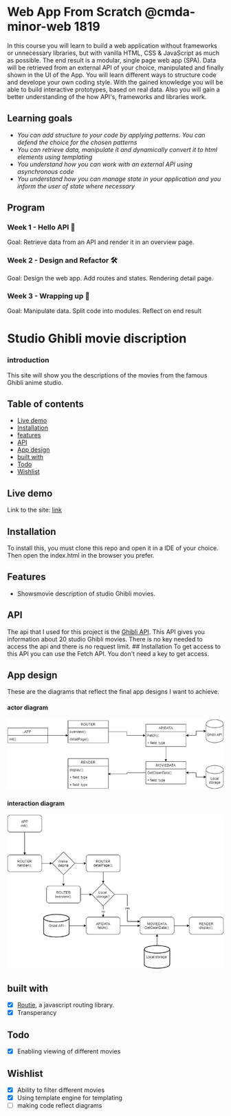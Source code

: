 # Web App From Scratch @cmda-minor-web 1819

In this course you will learn to build a web application without frameworks or unnecessary libraries, but with vanilla HTML, CSS & JavaScript as much as possible. The end result is a modular, single page web app (SPA). Data will be retrieved from an external API of your choice, manipulated and finally shown in the UI of the App. You will learn different ways to structure code and develope your own coding style. With the gained knowledge you will be able to build interactive prototypes, based on real data. Also you will gain a better understanding of the how API's, frameworks and libraries work.

## Learning goals

* _You can add structure to your code by applying patterns. You can defend the choice for the chosen patterns_
* _You can retrieve data, manipulate it and dynamically convert it to html elements using templating_
* _You understand how you can work with an external API using asynchronous code_
* _You understand how you can manage state in your application and you inform the user of state where necessary_

## Program

### Week 1 - Hello API 🐒

Goal: Retrieve data from an API and render it in an overview page.

### Week 2 - Design and Refactor 🛠

Goal: Design the web app. Add routes and states. Rendering detail page.

### Week 3 - Wrapping up 🎁

Goal:
Manipulate data. Split code into modules. Reflect on end result

# Studio Ghibli movie discription
<!-- ☝️ replace this description with a description of your own work -->

### introduction
<!-- Add a nice poster image here at the end of the week, showing off your shiny frontend 📸 -->
This site will show you the descriptions of the movies from the famous Ghibli anime studio.
## Table of contents
<!-- Maybe a table of contents here? 📚 -->
- [Live demo](#Live-Demo)
- [Installation](#Installation)
- [features](#Features)
- [API](#API)
- [App design](#App-design)
- [built with](#built-with)
- [Todo](#todo)
- [Wishlist](#wishlist)

## Live demo
Link to the site: [link](https://heralt.github.io/web-app-from-scratch-1920/)
<!-- Add a link to your live demo in Github Pages 🌐-->
## Installation
To install this, you must clone this repo and open it in a IDE of your choice. Then open the index.html in the browser you prefer.  
<!-- Add a link to your live demo in Github Pages 🌐-->
## Features
- Showsmovie description of studio Ghibli movies. 
## API
The api that I used for this project is the [Ghibli API](https://ghibliapi.herokuapp.com/#section/Studio-Ghibli-API). This API 
gives you information about 20 studio Ghibli movies. There is no key needed to access the api and there is no request limit.  ## Installation
To get access to this API you can use the Fetch API. You don't need a key to get access.
## App design
These are the diagrams that reflect the final app designs I want to achieve.
#### actor diagram
![Actor diagram](diagrams/Ghibli_actor_diagram.png)
#### interaction diagram
![Interaction diagram](diagrams/interaction_diagram.png)
## built with
- [x] [Routie](http://projects.jga.me/routie/), a javascript routing library.
- [x] Transperancy
## Todo
- [x] Enabling viewing of different movies
## Wishlist
- [x] Ability to filter different movies
- [x] Using template engine for templating 
- [ ] making code reflect diagrams
